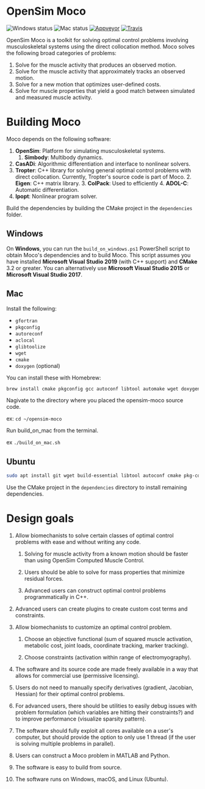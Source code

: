 OpenSim Moco
============

![Windows status][buildstatus_windows] ![Mac status][buildstatus_mac] [![Appveyor][buildstatus_image_appveyor]][appveyorci] [![Travis][buildstatus_image_travis]][travisci] 

OpenSim Moco is a toolkit for solving optimal control problems involving
musculoskeletal systems using the direct collocation method. Moco solves the
following broad categories of problems:

1. Solve for the muscle activity that produces an observed motion.
1. Solve for the muscle activity that approximately tracks an observed motion.
2. Solve for a new motion that optimizes user-defined costs.
3. Solve for muscle properties that yield a good match between simulated and
   measured muscle activity.

Building Moco
=============

Moco depends on the following software:

1. **OpenSim**: Platform for simulating musculoskeletal systems.
   1. **Simbody**: Multibody dynamics.
2. **CasADi**: Algorithmic differentiation and interface to nonlinear solvers.
3. **Tropter**: C++ library for solving general optimal control problems with
direct collocation. Currently, Tropter's source code is part of Moco.
   2. **Eigen**: C++ matrix library.
   3. **ColPack**: Used to efficiently
   4. **ADOL-C**: Automatic differentiation.
4. **Ipopt**: Nonlinear program solver.

Build the dependencies by building the CMake project in the `dependencies`
folder.


Windows
-------

On **Windows**, you can run the `build_on_windows.ps1` PowerShell script to
obtain Moco's dependencies and to build Moco. This script assumes you
have installed **Microsoft Visual Studio 2019** (with C++ support) and **CMake**
3.2 or greater. You can alternatively use **Microsoft Visual Studio 2015** or
**Microsoft Visual Studio 2017**.


Mac
---

Install the following:
- `gfortran`
- `pkgconfig`
- `autoreconf`
- `aclocal`
- `glibtoolize`
- `wget`
- `cmake`
- `doxygen` (optional)

You can install these with Homebrew:

```bash
brew install cmake pkgconfig gcc autoconf libtool automake wget doxygen
```

Nagivate to the directory where you placed the opensim-moco source code.

ex: `cd ~/opensim-moco`

Run build_on_mac from the terminal.

ex `./build_on_mac.sh`


Ubuntu
------

```bash
sudo apt install git wget build-essential libtool autoconf cmake pkg-config gfortran liblapack-dev
```

Use the CMake project in the
`dependencies` directory to install remaining dependencies.


Design goals
============

1. Allow biomechanists to solve certain classes of optimal control problems with
   ease and without writing any code.

   1. Solving for muscle activity from a known motion should be faster than
      using OpenSim Computed Muscle Control.

   2. Users should be able to solve for mass properties that minimize
      residual forces.

   3. Advanced users can construct optimal control problems programmatically in
      C++.

3. Advanced users can create plugins to create custom cost terms and
   constraints.

2. Allow biomechanists to customize an optimal control problem.

   1. Choose an objective functional (sum of squared muscle activation,
      metabolic cost, joint loads, coordinate tracking, marker tracking).

   2. Choose constraints (activation within range of electromyography).

3. The software and its source code are made freely available in a way that
   allows for commercial use (permissive licensing).

4. Users do not need to manually specify derivatives (gradient, Jacobian,
   Hessian) for their optimal control problems.

5. For advanced users, there should be utilities to easily debug issues with
   problem formulation (which variables are hitting their constraints?) and to
   improve performance (visualize sparsity pattern).

6. The software should fully exploit all cores available on a user's
   computer, but should provide the option to only use 1 thread (if the user is
   solving multiple problems in parallel).

7. Users can construct a Moco problem in MATLAB and Python.

8. The software is easy to build from source.

9. The software runs on Windows, macOS, and Linux (Ubuntu).



[buildstatus_windows]: https://github.com/opensim-org/opensim-moco/workflows/Windows/badge.svg
[buildstatus_mac]: https://github.com/opensim-org/opensim-moco/workflows/Mac/badge.svg
[buildstatus_image_travis]: https://travis-ci.org/opensim-org/opensim-moco.svg?branch=master
[travisci]: https://travis-ci.org/opensim-org/opensim-moco
[buildstatus_image_appveyor]: https://ci.appveyor.com/api/projects/status/6e731j81t9vkt92w/branch/master?svg=true
[appveyorci]: https://ci.appveyor.com/project/opensim-org/opensim-moco/branch/master
